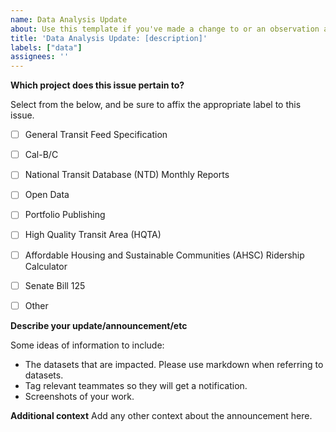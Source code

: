 ```yaml
---
name: Data Analysis Update
about: Use this template if you've made a change to or an observation about a project/dataset and you want a permanent record of this. 
title: 'Data Analysis Update: [description]'
labels: ["data"]
assignees: ''
---
```

**Which project does this issue pertain to?** 

Select from the below, and be sure to affix the appropriate label to this issue. 

- [ ] General Transit Feed Specification 

- [ ] Cal-B/C

- [ ] National Transit Database (NTD) Monthly Reports 

- [ ] Open Data 

- [ ] Portfolio Publishing 

- [ ] High Quality Transit Area (HQTA) 

- [ ] Affordable Housing and Sustainable Communities (AHSC) Ridership Calculator 

- [ ] Senate Bill 125

- [ ] Other

**Describe your update/announcement/etc** 

Some ideas of information to include:  

* The datasets that are impacted. Please use markdown when referring to datasets.  
* Tag relevant teammates so they will get a notification.  
* Screenshots of your work.  

**Additional context** 
Add any other context about the announcement here. 

 

 
